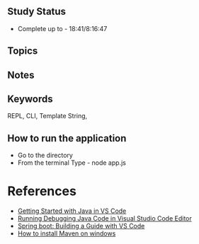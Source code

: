 ## Study Status
- Complete up to - 18:41/8:16:47
## Topics
## Notes
## Keywords
REPL, CLI, Template String,

## How to run the application
- Go to the directory 
- From the terminal Type - node app.js


# References
* [Getting Started with Java in VS Code](https://code.visualstudio.com/docs/java/java-tutorial)
* [Running Debugging Java Code in Visual Studio Code Editor](https://www.youtube.com/watch?v=bZgAyHs4ml4)
* [Spring boot: Building a Guide with VS Code](https://spring.io/guides/gs/guides-with-vscode/)
* [How to install Maven on windows](https://www.javatpoint.com/how-to-install-maven)